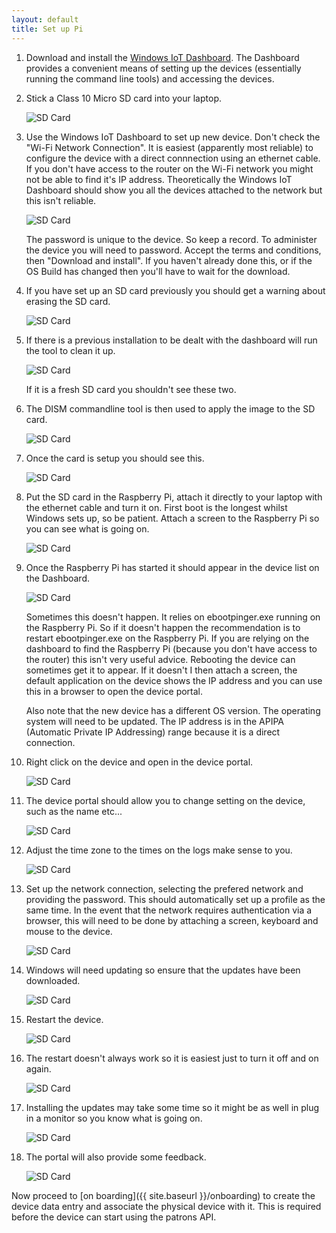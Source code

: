 ```yaml
---
layout: default
title: Set up Pi
---
```


1. Download and install the [Windows IoT Dashboard](https://developer.microsoft.com/en-us/windows/iot/docs/iotdashboard).  The Dashboard provides a convenient means of setting up the devices (essentially running the command line tools) and accessing the devices. 

1. Stick a Class 10 Micro SD card into your laptop.

    ![SD Card](./01-sd-card.png)

1. Use the Windows IoT Dashboard to set up new device.  Don't check the "Wi-Fi Network Connection".  It is easiest (apparently most reliable) to configure the device with a direct connnection using an ethernet cable.  If you don't have access to the router on the Wi-Fi network you might not be able to find it's IP address.  Theoretically the Windows IoT Dashboard should show you all the devices attached to the network but this isn't reliable.

    ![SD Card](./02-new-device.png)
    
    The password is unique to the device.  So keep a record.  To administer the device you will need to password.  Accept the terms and conditions, then "Download and install".  If you haven't already done this, or if the OS Build has changed then you'll have to wait for the download. 

1. If you have set up an SD card previously you should get a warning about erasing the SD card.

    ![SD Card](./03-erase-card.png)

1. If there is a previous installation to be dealt with the dashboard will run the tool to clean it up.

    ![SD Card](./04-clean-previous.png)
    
    If it is a fresh SD card you shouldn't see these two.

1. The DISM commandline tool is then used to apply the image to the SD card.

    ![SD Card](./05-apply-image.png)

1. Once the card is setup you should see this.

    ![SD Card](./06-card-complete.png)

1. Put the SD card in the Raspberry Pi, attach it directly to your laptop with the ethernet cable and turn it on.  First boot is the longest whilst Windows sets up, so be patient.
Attach a screen to the Raspberry Pi so you can see what is going on.

    ![SD Card](./07-ethernet-to-pi.png)

1. Once the Raspberry Pi has started it should appear in the device list on the Dashboard.

    ![SD Card](./08-device-list.png)
    
    Sometimes this doesn't happen.  It relies on ebootpinger.exe running on the Raspberry Pi.  So if it doesn't happen the recommendation is to restart ebootpinger.exe on the Raspberry Pi.  If you are relying on the dashboard to find the Raspberry Pi (because you don't have access to the router) this isn't very useful advice.  Rebooting the device can sometimes get it to appear.  If it doesn't I then attach a screen, the default application on the device shows the IP address and you can use this in a browser to open the device portal.

    Also note that the new device has a different OS version.  The operating system will need to be updated. The IP address is in the APIPA (Automatic Private IP Addressing) range because it is a direct connection.
    
1. Right click on the device and open in the device portal.

    ![SD Card](./09-open-device-portal.png)
     
1. The device portal should allow you to change setting on the device, such as the name etc...

    ![SD Card](./10-device-portal.png)
    
1. Adjust the time zone to the times on the logs make sense to you.

    ![SD Card](./11-set-time-zone.png)

1. Set up the network connection, selecting the prefered network and providing the password.  This should automatically set up a profile as the same time.  In the event that the network requires authentication via a browser, this will need to be done by attaching a screen, keyboard and mouse to the device.

    ![SD Card](./12-network-setup.png)
    
1. Windows will need updating so ensure that the updates have been downloaded.

    ![SD Card](./13-windows-update.png)
    
1. Restart the device.

    ![SD Card](./14-windows-restart.png)

1. The restart doesn't always work so it is easiest just to turn it off and on again.

    ![SD Card](./15-windows-restart-fail.png)
    
1. Installing the updates may take some time so it might be as well in plug in a monitor so you know what is going on.

    ![SD Card](./16-updating.png)
    
1. The portal will also provide some feedback.

    ![SD Card](./17-updating.png)
    
Now proceed to [on boarding]({{ site.baseurl }}/onboarding) to create the device data entry and associate the physical device with it. This is required before the device can start using the patrons API.
